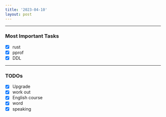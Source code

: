 ```yaml
---
title: '2023-04-10'
layout: post
---
```


---

### Most Important Tasks

- [x] rust
- [x] pprof
- [x] DDL

---

### TODOs

- [x] Upgrade
- [x] work out
- [x] English course
- [x] word
- [x] speaking
